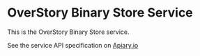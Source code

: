 OverStory Binary Store Service
=====================================

This is the OverStory Binary Store service.

See the service API specification on [Apiary.io](http://docs.overstorybinaryservice.apiary.io)



